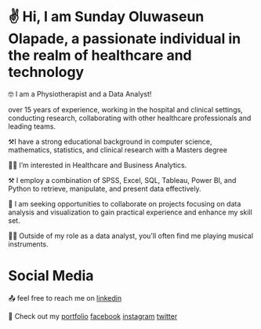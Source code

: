 # ✌️ Hi, I am Sunday Oluwaseun Olapade, a passionate individual in the realm of healthcare and technology
🤓 I am a Physiotherapist and a Data Analyst!

over 15 years of experience, working in the hospital and clinical settings, conducting research, collaborating with other healthcare professionals and leading teams.

⚒️I have a strong educational background in computer science, mathematics, statistics, and clinical research with a Masters degree

👩‍💻 I’m interested in Healthcare and Business Analytics.

⚒️ I employ a combination of SPSS, Excel, SQL, Tableau, Power BI, and Python to retrieve, manipulate, and present data effectively.

👀 I am seeking opportunities to collaborate on projects focusing on data analysis and visualization to gain practical experience and enhance my skill set.

👩‍🍳 Outside of my role as a data analyst, you'll often find me playing musical instruments.
# Social Media

📤 feel free to reach me on <a href="https://www.linkedin.com/in/olapso">linkedin</a> 

💼 Check out my <a href="https://www.datascienceportfol.io/olapso">portfolio</a>
[facebook](https://www.facebook.com/olapade.oluwaseun) [instagram](https://www.instagram.com/olapadeoluwaseun/) [twitter](https://twitter.com/olapso)
